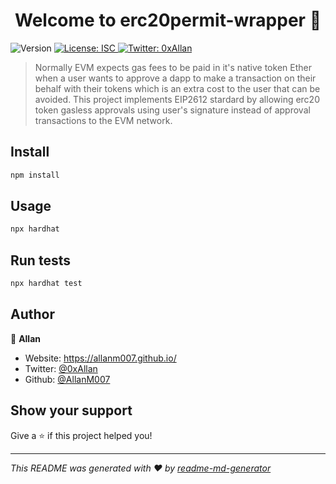 <h1 align="center">Welcome to erc20permit-wrapper 👋</h1>
<p>
  <img alt="Version" src="https://img.shields.io/badge/version-1.0.0-blue.svg?cacheSeconds=2592000" />
  <a href="#" target="_blank">
    <img alt="License: ISC" src="https://img.shields.io/badge/License-ISC-yellow.svg" />
  </a>
  <a href="https://twitter.com/0xAllan" target="_blank">
    <img alt="Twitter: 0xAllan" src="https://img.shields.io/twitter/follow/0xAllan.svg?style=social" />
  </a>
</p>

> Normally EVM expects gas fees to be paid in it's native token Ether when a user wants to approve a dapp to make a transaction on their behalf with their tokens which is an extra cost to the user that can be avoided. This project implements EIP2612 stardard by allowing erc20 token gasless approvals using user's signature instead of approval transactions to the EVM network.

## Install

```sh
npm install
```

## Usage

```sh
npx hardhat
```

## Run tests

```sh
npx hardhat test
```

## Author

👤 **Allan**

* Website: https://allanm007.github.io/
* Twitter: [@0xAllan](https://twitter.com/0xAllan)
* Github: [@AllanM007](https://github.com/AllanM007)

## Show your support

Give a ⭐️ if this project helped you!

***
_This README was generated with ❤️ by [readme-md-generator](https://github.com/kefranabg/readme-md-generator)_